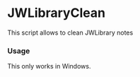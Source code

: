 # JWLibraryClean

This script allows to clean JWLibrary notes



### Usage

This only works in Windows.
